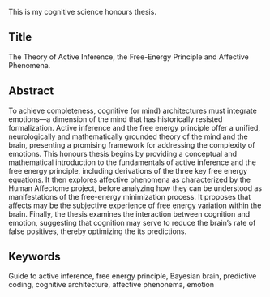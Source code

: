 This is my cognitive science honours thesis. 

Title
-----
The Theory of Active Inference, the Free-Energy Principle and Affective Phenomena. 

Abstract
--------
To achieve completeness, cognitive (or mind) architectures must integrate emotions—a dimension
of the mind that has historically resisted formalization. Active inference and the
free energy principle offer a unified, neurologically and mathematically grounded theory of
the mind and the brain, presenting a promising framework for addressing the complexity
of emotions. This honours thesis begins by providing a conceptual and mathematical introduction
to the fundamentals of active inference and the free energy principle, including
derivations of the three key free energy equations. It then explores affective phenomena as
characterized by the Human Affectome project, before analyzing how they can be understood
as manifestations of the free-energy minimization process. It proposes that affects may be
the subjective experience of free energy variation within the brain. Finally, the thesis examines
the interaction between cognition and emotion, suggesting that cognition may serve to
reduce the brain’s rate of false positives, thereby optimizing the its predictions.

Keywords
--------
Guide to active inference, free energy principle, Bayesian brain, predictive coding, cognitive architecture, affective phenonema, emotion
